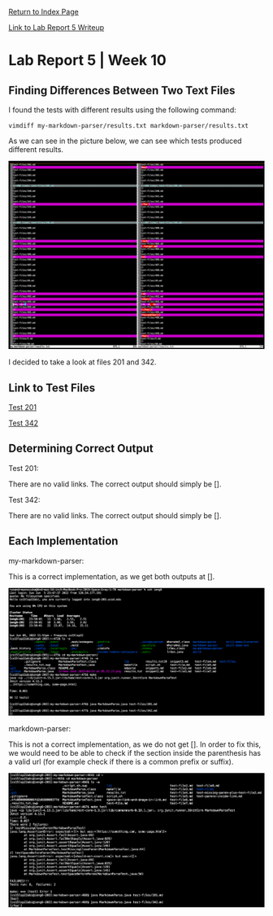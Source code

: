 [Return to Index Page](https://andrewonozuka.github.io/cse15l-lab-reports/index)

[Link to Lab Report 5 Writeup](https://docs.google.com/document/d/1SDw_yH2dxa5G4i6Vewm_5wglgdgoVNY-o8AtrPuPQmc/edit#)

# Lab Report 5 | Week 10

## Finding Differences Between Two Text Files

I found the tests with different results using the following command:

```
vimdiff my-markdown-parser/results.txt markdown-parser/results.txt
```

As we can see in the picture below, we can see which tests produced different results.

![](https://github.com/andrewonozuka/cse15l-lab-reports/blob/main/ss-lr5/Screen%20Shot%202022-06-05%20at%2023.33.37.png?raw=true)

I decided to take a look at files 201 and 342.

## Link to Test Files

[Test 201](https://github.com/nidhidhamnani/markdown-parser/blob/main/test-files/201.md)

[Test 342](https://github.com/nidhidhamnani/markdown-parser/blob/main/test-files/342.md)

## Determining Correct Output

Test 201:

There are no valid links. The correct output should simply be [].

Test 342:

There are no valid links. The correct output should simply be [].

## Each Implementation

my-markdown-parser:

This is a correct implementation, as we get both outputs at [].

![](https://github.com/andrewonozuka/cse15l-lab-reports/blob/main/ss-lr5/Screen%20Shot%202022-06-05%20at%2023.52.02.png?raw=true)

markdown-parser:

This is not a correct implementation, as we do not get []. In order to fix this, we would need to be able to check if the section inside the parenthesis has a valid url (for example check if there is a common prefix or suffix).

![](https://github.com/andrewonozuka/cse15l-lab-reports/blob/main/ss-lr5/Screen%20Shot%202022-06-05%20at%2023.50.46.png?raw=true)


